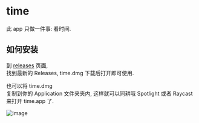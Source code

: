 # time

此 app 只做一件事: 看时间.

## 如何安装

到 [releases](https://github.com/chen-bao-x/time/releases) 页面,  
找到最新的 Releases, time.dmg 下载后打开即可使用.

也可以将 time.dmg   
复制到你的 Application 文件夹夹内, 这样就可以同耕哦 Spotlight 或者 Raycast 来打开 time.app 了.

![image](./preview.png)